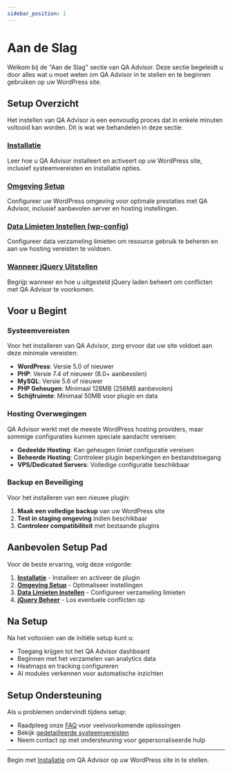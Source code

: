 ```yaml
---
sidebar_position: 1
---
```


# Aan de Slag

Welkom bij de "Aan de Slag" sectie van QA Advisor. Deze sectie begeleidt u door alles wat u moet weten om QA Advisor in te stellen en te beginnen gebruiken op uw WordPress site.

## Setup Overzicht

Het instellen van QA Advisor is een eenvoudig proces dat in enkele minuten voltooid kan worden. Dit is wat we behandelen in deze sectie:

### [Installatie](/docs/user-manual/getting-started/installation)
Leer hoe u QA Advisor installeert en activeert op uw WordPress site, inclusief systeemvereisten en installatie opties.

### [Omgeving Setup](/docs/user-manual/getting-started/environment-setup)
Configureer uw WordPress omgeving voor optimale prestaties met QA Advisor, inclusief aanbevolen server en hosting instellingen.

### [Data Limieten Instellen (wp-config)](/docs/user-manual/getting-started/set-data-limit-wpconfig)
Configureer data verzameling limieten om resource gebruik te beheren en aan uw hosting vereisten te voldoen.

### [Wanneer jQuery Uitstellen](/docs/user-manual/getting-started/when-defer-jquery)
Begrijp wanneer en hoe u uitgesteld jQuery laden beheert om conflicten met QA Advisor te voorkomen.

## Voor u Begint

### Systeemvereisten

Voor het installeren van QA Advisor, zorg ervoor dat uw site voldoet aan deze minimale vereisten:

- **WordPress**: Versie 5.0 of nieuwer
- **PHP**: Versie 7.4 of nieuwer (8.0+ aanbevolen)
- **MySQL**: Versie 5.6 of nieuwer
- **PHP Geheugen**: Minimaal 128MB (256MB aanbevolen)
- **Schijfruimte**: Minimaal 50MB voor plugin en data

### Hosting Overwegingen

QA Advisor werkt met de meeste WordPress hosting providers, maar sommige configuraties kunnen speciale aandacht vereisen:

- **Gedeelde Hosting**: Kan geheugen limiet configuratie vereisen
- **Beheerde Hosting**: Controleer plugin beperkingen en bestandstoegang
- **VPS/Dedicated Servers**: Volledige configuratie beschikbaar

### Backup en Beveiliging

Voor het installeren van een nieuwe plugin:

1. **Maak een volledige backup** van uw WordPress site
2. **Test in staging omgeving** indien beschikbaar
3. **Controleer compatibiliteit** met bestaande plugins

## Aanbevolen Setup Pad

Voor de beste ervaring, volg deze volgorde:

1. **[Installatie](/docs/user-manual/getting-started/installation)** - Installeer en activeer de plugin
2. **[Omgeving Setup](/docs/user-manual/getting-started/environment-setup)** - Optimaliseer instellingen
3. **[Data Limieten Instellen](/docs/user-manual/getting-started/set-data-limit-wpconfig)** - Configureer verzameling limieten
4. **[jQuery Beheer](/docs/user-manual/getting-started/when-defer-jquery)** - Los eventuele conflicten op

## Na Setup

Na het voltooien van de initiële setup kunt u:

- Toegang krijgen tot het QA Advisor dashboard
- Beginnen met het verzamelen van analytics data
- Heatmaps en tracking configureren
- AI modules verkennen voor automatische inzichten

## Setup Ondersteuning

Als u problemen ondervindt tijdens setup:

- Raadpleeg onze [FAQ](/docs/faq) voor veelvoorkomende oplossingen
- Bekijk [gedetailleerde systeemvereisten](/docs/user-manual/getting-started/environment-setup)
- Neem contact op met ondersteuning voor gepersonaliseerde hulp

---

Begin met [Installatie](/docs/user-manual/getting-started/installation) om QA Advisor op uw WordPress site in te stellen.
